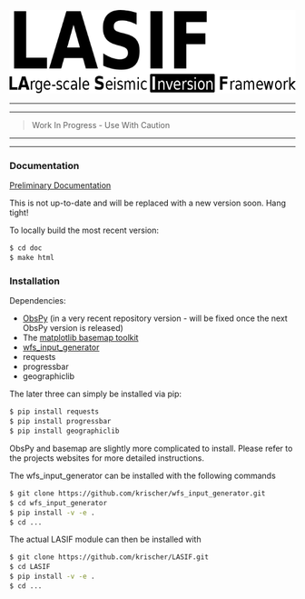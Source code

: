 ![Logo](/doc/logo/lasif_logo.png)

---
---

> Work In Progress - Use With Caution

---
---

### Documentation

[Preliminary Documentation](http://krischer.github.io/LASIF)

This is not up-to-date and will be replaced with a new version soon. Hang tight!

To locally build the most recent version:

```bash
$ cd doc
$ make html
```


### Installation

Dependencies:

* [ObsPy](http://www.obspy.org) (in a very recent repository version - will be fixed once the next ObsPy version is released)
* The [matplotlib basemap toolkit](http://matplotlib.org/basemap/)
* [wfs_input_generator](http://github.com/krischer/wfs_input_generator)
* requests
* progressbar
* geographiclib

The later three can simply be installed via pip:

```bash
$ pip install requests
$ pip install progressbar
$ pip install geographiclib
```

ObsPy and basemap are slightly more complicated to install. Please refer to the
projects websites for more detailed instructions.

The wfs_input_generator can be installed with the following commands

```bash
$ git clone https://github.com/krischer/wfs_input_generator.git
$ cd wfs_input_generator
$ pip install -v -e .
$ cd ...
```

The actual LASIF module can then be installed with

```bash
$ git clone https://github.com/krischer/LASIF.git
$ cd LASIF
$ pip install -v -e .
$ cd ...
```
